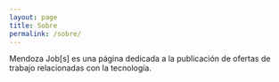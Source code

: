 ```yaml
---
layout: page
title: Sobre
permalink: /sobre/
---
```




Mendoza Job[s] es una página dedicada a la publicación de ofertas de trabajo relacionadas con la tecnología.
